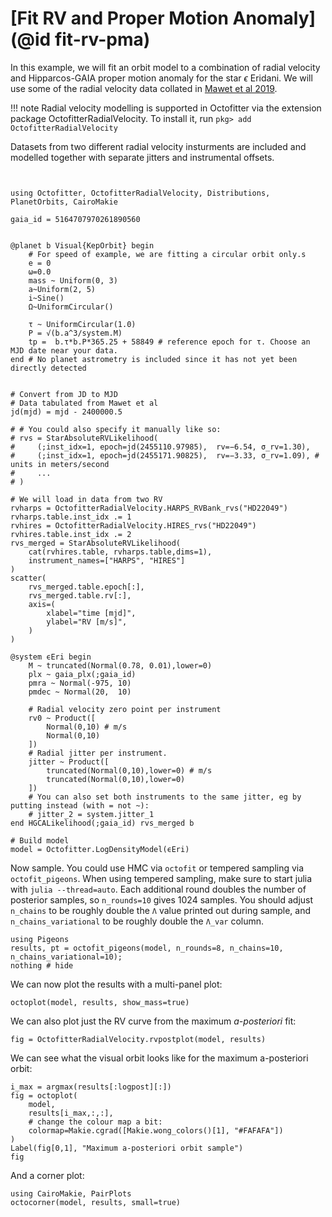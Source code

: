 # [Fit RV and Proper Motion Anomaly](@id fit-rv-pma)

In this example, we will fit an orbit model to a combination of radial velocity and Hipparcos-GAIA proper motion anomaly for the star $\epsilon$ Eridani. We will use some of the radial velocity data collated in [Mawet et al 2019](https://iopscience.iop.org/article/10.3847/1538-3881/aaef8a).

!!! note
    Radial velocity modelling is supported in Octofitter via the extension package OctofitterRadialVelocity. To install it, run 
    `pkg> add OctofitterRadialVelocity`

Datasets from two different radial velocity insturments are included and modelled together with separate jitters and instrumental offsets.


```@example 1


using Octofitter, OctofitterRadialVelocity, Distributions, PlanetOrbits, CairoMakie

gaia_id = 5164707970261890560 


@planet b Visual{KepOrbit} begin
    # For speed of example, we are fitting a circular orbit only.s
    e = 0
    ω=0.0
    mass ~ Uniform(0, 3)
    a~Uniform(2, 5)
    i~Sine()
    Ω~UniformCircular()
    
    τ ~ UniformCircular(1.0)
    P = √(b.a^3/system.M)
    tp =  b.τ*b.P*365.25 + 58849 # reference epoch for τ. Choose an MJD date near your data.
end # No planet astrometry is included since it has not yet been directly detected


# Convert from JD to MJD
# Data tabulated from Mawet et al
jd(mjd) = mjd - 2400000.5

# # You could also specify it manually like so:
# rvs = StarAbsoluteRVLikelihood(
#     (;inst_idx=1, epoch=jd(2455110.97985),  rv=−6.54, σ_rv=1.30),
#     (;inst_idx=1, epoch=jd(2455171.90825),  rv=−3.33, σ_rv=1.09), # units in meters/second
#     ...
# )

# We will load in data from two RV
rvharps = OctofitterRadialVelocity.HARPS_RVBank_rvs("HD22049")
rvharps.table.inst_idx .= 1
rvhires = OctofitterRadialVelocity.HIRES_rvs("HD22049")
rvhires.table.inst_idx .= 2
rvs_merged = StarAbsoluteRVLikelihood(
    cat(rvhires.table, rvharps.table,dims=1),
    instrument_names=["HARPS", "HIRES"]
)
scatter(
    rvs_merged.table.epoch[:],
    rvs_merged.table.rv[:],
    axis=(
        xlabel="time [mjd]",
        ylabel="RV [m/s]",
    )
)
```


```@example 1
@system ϵEri begin
    M ~ truncated(Normal(0.78, 0.01),lower=0)
    plx ~ gaia_plx(;gaia_id)
    pmra ~ Normal(-975, 10)
    pmdec ~ Normal(20,  10)

    # Radial velocity zero point per instrument
    rv0 ~ Product([
        Normal(0,10) # m/s
        Normal(0,10)
    ])
    # Radial jitter per instrument. 
    jitter ~ Product([
        truncated(Normal(0,10),lower=0) # m/s
        truncated(Normal(0,10),lower=0)
    ])
    # You can also set both instruments to the same jitter, eg by putting instead (with = not ~):
    # jitter_2 = system.jitter_1
end HGCALikelihood(;gaia_id) rvs_merged b

# Build model
model = Octofitter.LogDensityModel(ϵEri)
```


Now sample. You could use HMC via `octofit` or tempered sampling via `octofit_pigeons`. When using tempered sampling, make sure to start julia with `julia --thread=auto`. Each additional round doubles the number of posterior samples, so `n_rounds=10` gives 1024 samples. You should adjust `n_chains` to be roughly double the `Λ` value printed out during sample, and `n_chains_variational` to be roughly double the `Λ_var` column. 
```@example 1
using Pigeons
results, pt = octofit_pigeons(model, n_rounds=8, n_chains=10, n_chains_variational=10);
nothing # hide
```

We can now plot the results with a multi-panel plot:
```@example 1
octoplot(model, results, show_mass=true)
```


We can also plot just the RV curve from the maximum *a-posteriori* fit:
```@example 1
fig = OctofitterRadialVelocity.rvpostplot(model, results)
```

We can see what the visual orbit looks like for the maximum a-posteriori orbit:
```@example 1
i_max = argmax(results[:logpost][:])
fig = octoplot(
    model,
    results[i_max,:,:],
    # change the colour map a bit:
    colormap=Makie.cgrad([Makie.wong_colors()[1], "#FAFAFA"])
)
Label(fig[0,1], "Maximum a-posteriori orbit sample")
fig
```


And a corner plot:
```@example 1
using CairoMakie, PairPlots
octocorner(model, results, small=true)
```